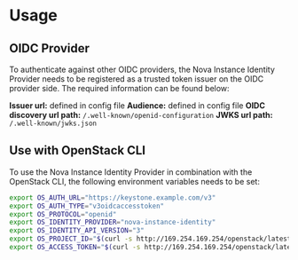 # Usage

## OIDC Provider

To authenticate against other OIDC providers, the Nova Instance Identity Provider needs to be registered as a trusted token issuer on the OIDC provider side. The required information can be found below:

**Issuer url:** defined in config file
**Audience:** defined in config file
**OIDC discovery url path:** `/.well-known/openid-configuration`
**JWKS url path:** `/.well-known/jwks.json`

## Use with OpenStack CLI

To use the Nova Instance Identity Provider in combination with the OpenStack CLI, the following environment variables needs to be set:

```sh
export OS_AUTH_URL="https://keystone.example.com/v3"
export OS_AUTH_TYPE="v3oidcaccesstoken"
export OS_PROTOCOL="openid"
export OS_IDENTITY_PROVIDER="nova-instance-identity"
export OS_IDENTITY_API_VERSION="3"
export OS_PROJECT_ID="$(curl -s http://169.254.169.254/openstack/latest/meta_data.json | jq -r '.project_id')"
export OS_ACCESS_TOKEN="$(curl -s http://169.254.169.254/openstack/latest/vendor_data2.json | jq -r '.instance_identity.token')"
```
